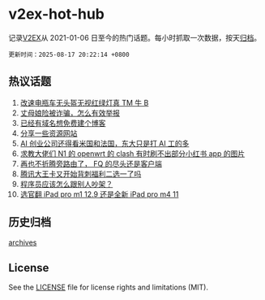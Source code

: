 # v2ex-hot-hub

 记录[V2EX](https://www.v2ex.com/)从 2021-01-06 日至今的热门话题。每小时抓取一次数据，按天[归档](archives)。

`更新时间：2025-08-17 20:22:14 +0800`

## 热议话题

1. [改速电瓶车无头盔无视红绿灯真 TM 牛 B](https://www.v2ex.com/t/1152944)
1. [丈母娘险被诈骗，怎么有效举报](https://www.v2ex.com/t/1152978)
1. [已经有域名想免费建个博客](https://www.v2ex.com/t/1152920)
1. [分享一些资源网站](https://www.v2ex.com/t/1152949)
1. [AI 创业公司还得看米国和法国，东大只是打 AI 工的多](https://www.v2ex.com/t/1152951)
1. [求教大佬们 N1 的 openwrt 的 clash 有时刷不出部分小红书 app 的图片](https://www.v2ex.com/t/1152905)
1. [再也不折腾旁路由了， FQ 的尽头还是客户端](https://www.v2ex.com/t/1152993)
1. [腾讯大王卡又开始背刺福利二选一了吗](https://www.v2ex.com/t/1152928)
1. [程序员应该怎么跟别人吵架？](https://www.v2ex.com/t/1152915)
1. [选官翻 iPad pro m1 12.9 还是全新 iPad pro m4 11](https://www.v2ex.com/t/1152919)

## 历史归档

[archives](archives)

## License

See the [LICENSE](LICENSE) file for license rights and limitations (MIT).
